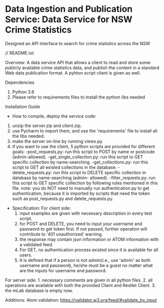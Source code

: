 # Data Ingestion and Publication Service: Data Service for NSW Crime Statistics
Designed an API interface to search for crime statistics across the NSW


// README.txt 

Overview:
A data service API that allows a client to read and store some publicly available crime statistics data, and publish the content in a standard Web data publication format. A pyhton script client is given as well.

Dependencies
1. Python 3.6
2. Please refer to requirements files to install the python libs needed


Installation Guide 
- How to compile, deploy the service code:
1. unzip the server.zip and client.zip.
2. use Pycharm to import them, and use the 'requirements' file to install all the libs needed.
3. make the server on-line by running views.py.
4. if you want to use the client, 5 python scripts are provided for different goals:
	-post_requests.py: run this script to POST by name or postcode (admin-allowed).
	-get_single_collection.py: run this script to GET specific collection by name-searching.
	-get_collections.py: run this script to GET all existed collections in the database.
	-delete_requests.py: run this script to DELETE specific collection in database by name-searching (admin-		allowed).
	-filter_requests.py: run this script to GET specific collection by following rules mentioned in this file.
	note: you do NOT need to manually run authentication.py to get authentication, because it is imported by 		scripts that need the token such as post_requests.py and delete_requests.py.


- Specification:
For client side:
	1. input examples are given with necessary description in every test script.
	2. for POST and DELETE, you need to input your username and password to get token first. If not passed, 		further operation will contribute to '401 unauthorized' warning.
	3. the response may contain json information or ATOM information with a validated feed.
	4. For GET, no authentication process existed since it is available for all users. 
	5. It is defined that if a person is not admin(i.e., use 'admin' as both username and password), he/she 		must be a guest no matter what are the inputs for username and password.

For server side:
	1. necessary comments are given in all python files.
	2. all operations are available with both the provided Client and Restlet Client.
	3. the mLab database is empty now.

Additions:
	Atom validation: https://validator.w3.org/feed/#validate_by_input	
	
